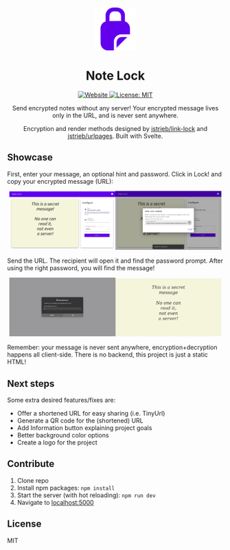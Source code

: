 
<p align="center">
    <img alt="notelock" height="100" src="./public/assets/logo-purple.png">
    <h1 align="center">Note Lock</h1>
</p>

<p align="center">
  <a aria-label="Website" href="https://f.gior.ar/note-lock" target="_blank">
    <img alt="Website" src="https://img.shields.io/website?down_color=red&down_message=offline&style=flat-square&up_message=up&url=https%3A%2F%2Ffranco.giordano.ar%2Fnote-lock" />
  </a>
  <a aria-label="License" href="https://github.com/franco-giordano/note-lock/blob/main/LICENSE" target="_blank">
    <img alt="License: MIT" src="https://img.shields.io/github/license/franco-giordano/note-lock?style=flat-square" target="_blank" />
  </a>
</p>

<p align="center">
Send encrypted notes without any server! Your encrypted message lives only in the URL, and is never sent anywhere.
</p>
<p align="center">
Encryption and render methods designed by <a href="https://github.com/jstrieb/link-lock">jstrieb/link-lock</a> and <a href="https://github.com/jstrieb/urlpages">jstrieb/urlpages</a>. Built with Svelte.
</p>

## Showcase
First, enter your message, an optional hint and password. Click in Lock! and copy your encrypted message (URL): <br>

<p align="center">
<img alt="first step" width="49%" src="./dev_assets/step1.png"><img alt="second step" width="49%" src="./dev_assets/step2.png">

</p>

Send the URL. The recipient will open it and find the password prompt. After using the right password, you will find the message!
<p align="center">
<img alt="third step" width="49%" src="./dev_assets/step3.png"><img alt="last step" width="49%" src="./dev_assets/step4.png">
</p>

Remember: your message is never sent anywhere, encryption+decryption happens all client-side. There is no backend, this project is just a static HTML!

## Next steps

Some extra desired features/fixes are:
- Offer a shortened URL for easy sharing (i.e. TinyUrl)
- Generate a QR code for the (shortened) URL
- Add Information button explaining project goals
- Better background color options
- Create a logo for the project

## Contribute

1. Clone repo
2. Install npm packages: `npm install`
3. Start the server (with hot reloading): `npm run dev`
4. Navigate to [localhost:5000](http://localhost:5000)

<!-- 
## Next steps

You can see our to-do list in [this project](https://github.com/franco-giordano/note-lock). Feel free to work on any of these issues! -->

## License

MIT
